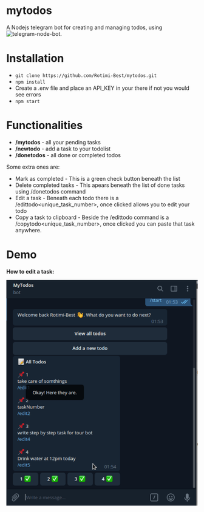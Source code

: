 # mytodos
A Nodejs telegram bot for creating and managing todos, using ![telegram-node-bot](https://github.com/Naltox/telegram-node-bot).

# Installation
- `git clone https://github.com/Rotimi-Best/mytodos.git`
- `npm install `
- Create a .env file and place an API_KEY in your there if not you would see errors 
- `npm start`

# Functionalities
- **/mytodos** - all your pending tasks
- **/newtodo** - add a task to your todolist
- **/donetodos** - all done or completed todos

Some extra ones are:
- Mark as completed - This is a green check button beneath the list
- Delete completed tasks - This apears beneath the list of done tasks using /donetodos command
- Edit a task - Beneath each todo there is a /edittodo<unique_task_number>, once clicked allows you to edit your todo
- Copy a task to clipboard - Beside the /edittodo command is a /copytodo<unique_task_number>, once clicked you can paste that task anywhere.

# Demo
**How to edit a task:**

![](media/edittodo.gif)
